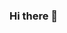 ### Hi there 👋

<!--
# Hi there, I'm Samir Gc! 👋

## About Me

I'm a passionate software developer with a keen interest in building awesome applications. Currently, I'm exploring the exciting world of .NET MAUI to create cross-platform mobile apps.

- 📫 [Email](mailto:samir.gc@nordicid.com)

## Skills

- C#
- .NET MAUI
- Xamarin
- ASP.NET Core
- ASP Web Framework 
- Native Android
- Native IOS framework

## Projects

### Project 1

Brief description of Project 1 and its features.

- [GitHub Repository](https://github.com/samirgc/project1)
- [Live Demo](https://www.project1demo.com)

### Project 2

Brief description of Project 2 and its features.

- [GitHub Repository](https://github.com/samirgc/project2)
- [Live Demo](https://www.project2demo.com)

## Blog

I occasionally write about my experiences and insights in the tech industry. Check out my latest blog posts:

- [Blog Post 1](https://www.yourblog.com/post1)
- [Blog Post 2](https://www.yourblog.com/post2)

## GitHub Stats

![Samir Gc's GitHub Stats](https://github-readme-stats.vercel.app/api?username=samirgc&show_icons=true&count_private=true&hide=contribs,prs)

## Let's Connect!

Feel free to reach out if you want to collaborate, discuss tech, or just chat! 😊

[![Twitter Follow](https://img.shields.io/twitter/follow/samirgc?style=social)](https://twitter.com/samirgc)


-->
